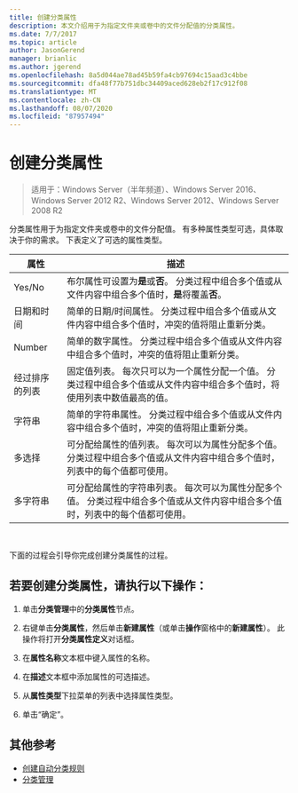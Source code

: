 ```yaml
---
title: 创建分类属性
description: 本文介绍用于为指定文件夹或卷中的文件分配值的分类属性。
ms.date: 7/7/2017
ms.topic: article
author: JasonGerend
manager: brianlic
ms.author: jgerend
ms.openlocfilehash: 8a5d044ae78ad45b59fa4cb97694c15aad3c4bbe
ms.sourcegitcommit: dfa48f77b751dbc34409aced628eb2f17c912f08
ms.translationtype: MT
ms.contentlocale: zh-CN
ms.lasthandoff: 08/07/2020
ms.locfileid: "87957494"
---
```

# <a name="create-a-classification-property"></a>创建分类属性

> 适用于：Windows Server（半年频道）、Windows Server 2016、Windows Server 2012 R2、Windows Server 2012、Windows Server 2008 R2

分类属性用于为指定文件夹或卷中的文件分配值。 有多种属性类型可选，具体取决于你的需求。 下表定义了可选的属性类型。

|属性 | 描述 |
| --- | --- |
| Yes/No | 布尔属性可设置为**是**或**否**。 分类过程中组合多个值或从文件内容中组合多个值时，**是**将覆盖**否**。 |
| 日期和时间 | 简单的日期/时间属性。 分类过程中组合多个值或从文件内容中组合多个值时，冲突的值将阻止重新分类。 |
| Number | 简单的数字属性。 分类过程中组合多个值或从文件内容中组合多个值时，冲突的值将阻止重新分类。 |
| 经过排序的列表 | 固定值列表。 每次只可以为一个属性分配一个值。 分类过程中组合多个值或从文件内容中组合多个值时，将使用列表中数值最高的值。 |
| 字符串 | 简单的字符串属性。 分类过程中组合多个值或从文件内容中组合多个值时，冲突的值将阻止重新分类。 |
| 多选择 | 可分配给属性的值列表。 每次可以为属性分配多个值。 分类过程中组合多个值或从文件内容中组合多个值时，列表中的每个值都可使用。 |
| 多字符串 | 可分配给属性的字符串列表。 每次可以为属性分配多个值。 分类过程中组合多个值或从文件内容中组合多个值时，列表中的每个值都可使用。 |

<br />

下面的过程会引导你完成创建分类属性的过程。

## <a name="to-create-a-classification-property"></a>若要创建分类属性，请执行以下操作：

1.  单击**分类管理**中的**分类属性**节点。

2.  右键单击**分类属性**，然后单击**新建属性**（或单击**操作**窗格中的**新建属性**）。 此操作将打开**分类属性定义**对话框。

3.  在**属性名称**文本框中键入属性的名称。

4.  在**描述**文本框中添加属性的可选描述。

5.  从**属性类型**下拉菜单的列表中选择属性类型。

6.  单击“确定”。

## <a name="additional-references"></a>其他参考

-   [创建自动分类规则](create-automatic-classification-rule.md)
-   [分类管理](classification-management.md)